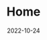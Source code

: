 ---
# Leave the homepage title empty to use the site title
title: Home
date: 2022-10-24
type: landing


sections:
  - block: hero
    content:
      text: |
        Laboratory for Atmospheric Modelling Research (LAMOR) at Yonsei, directed by Prof. Sang-Hun Park since 2017
        <br>
      cta:
        label: What we study
        url: research/
      cta:
        label: Who we are
        url: members/

  - block: markdown
    content:
      title:
      subtitle: ''
      text:
    design:
      columns: '1'
      background:
        image: 
          filename: main-image.jpg
          filters:
            brightness: 1
          parallax: false
          position: center
          size: cover
          text_color_light: true
      spacing:
        padding: ['20px', '0', '20px', '0']
      css_class: fullscreen
---